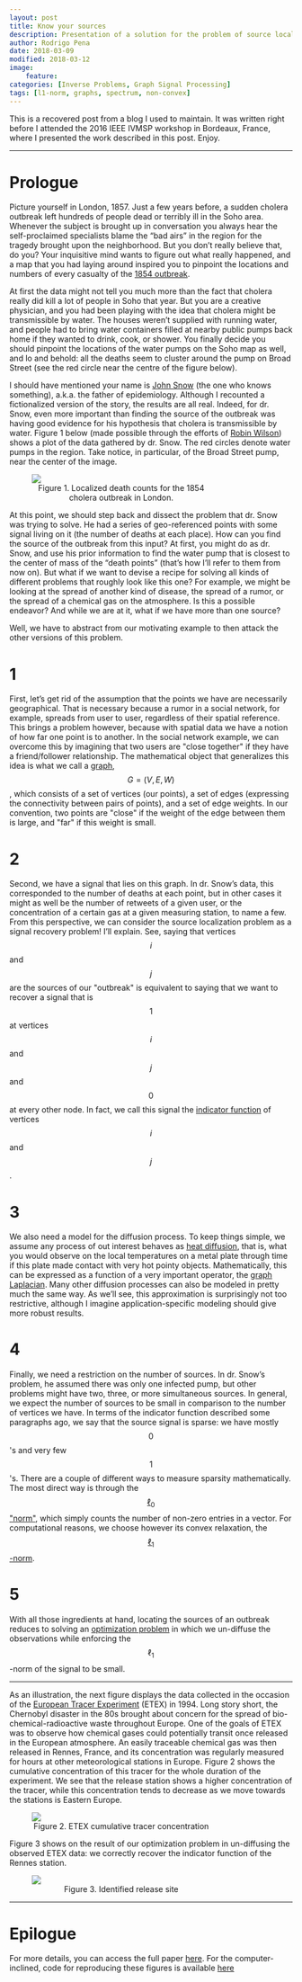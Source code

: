 ```yaml
---
layout: post
title: Know your sources
description: Presentation of a solution for the problem of source localization on graphs
author: Rodrigo Pena
date: 2018-03-09
modified: 2018-03-12
image:
    feature:
categories: [Inverse Problems, Graph Signal Processing]
tags: [l1-norm, graphs, spectrum, non-convex]
---
```


> <p style="text-align: center">
This is a recovered post from a blog I used to maintain. It was written right before I attended the 2016 IEEE IVMSP workshop in Bordeaux, France, where I presented the work described in this post. Enjoy.</p>

----

# Prologue

<!--excerpt.start-->

Picture yourself in London, 1857. Just a few years before, a sudden cholera outbreak left hundreds of people dead or terribly ill in the Soho area. Whenever the subject is brought up in conversation you always hear the self-proclaimed specialists blame the “bad airs” in the region for the tragedy brought upon the neighborhood. But you don’t really believe that, do you? Your inquisitive mind wants to figure out what really happened, and a map that you had laying around inspired you to pinpoint the locations and numbers of every casualty of the [1854 outbreak](https://en.wikipedia.org/wiki/1854_Broad_Street_cholera_outbreak).

<!--excerpt.end-->

At first the data might not tell you much more than the fact that cholera really did kill a lot of people in Soho that year. But you are a creative physician, and you had been playing with the idea that cholera might be transmissible by water. The houses weren’t supplied with running water, and people had to bring water containers filled at nearby public pumps back home if they wanted to drink, cook, or shower. You finally decide you should pinpoint the locations of the water pumps on the Soho map as well, and lo and behold: all the deaths seem to cluster around the pump on Broad Street (see the red circle near the centre of the figure below).

I should have mentioned your name is [John Snow](https://en.wikipedia.org/wiki/John_Snow) (the one who knows something), a.k.a. the father of epidemiology. Although I recounted a fictionalized version of the story, the results are all real. Indeed, for dr. Snow, even more important than finding the source of the outbreak was having good evidence for his hypothesis that cholera is transmissible by water. Figure 1 below (made possible through the efforts of [Robin Wilson](http://blog.rtwilson.com/john-snows-famous-cholera-analysis-data-in-modern-gis-formats/)) shows a plot of the data gathered by dr. Snow. The red circles denote water pumps in the region. Take notice, in particular, of the Broad Street pump, near the center of the image.

<figure>
  <div class="container" style="float: center; width: 75%">
    <img src="{{ site.url }}/images/blog/2018-03-09/cholera_death_map.png">
    <figcaption style="text-align: center">
    Figure 1. Localized death counts for the 1854 cholera outbreak in London.
    </figcaption>
  </div>
</figure>

At this point, we should step back and dissect the problem that dr. Snow was trying to solve. He had a series of geo-referenced points with some signal living on it (the number of deaths at each place). How can you find the source of the outbreak from this input? At first, you might do as dr. Snow, and use his prior information to find the water pump that is closest to the center of mass of the “death points” (that’s how I’ll refer to them from now on). But what if we want to devise a recipe for solving all kinds of different problems that roughly look like this one? For example, we might be looking at the spread of another kind of disease, the spread of a rumor, or the spread of a chemical gas on the atmosphere. Is this a possible endeavor? And while we are at it, what if we have more than one source?

Well, we have to abstract from our motivating example to then attack the other versions of this problem.

# 1

First, let’s get rid of the assumption that the points we have are necessarily geographical. That is necessary because a rumor in a social network, for example, spreads from user to user, regardless of their spatial reference. This brings a problem however, because with spatial data we have a notion of how far one point is to another. In the social network example, we can overcome this by imagining that two users are "close together" if they have a friend/follower relationship. The mathematical object that generalizes this idea is what we call a [graph](https://en.wikipedia.org/wiki/Graph_(discrete_mathematics)), $$G = (V, E, W)$$, which consists of a set of vertices (our points), a set of edges (expressing the connectivity between pairs of points), and a set of edge weights. In our convention, two points are "close" if the weight of the edge between them is large, and "far" if this weight is small.

# 2

Second, we have a signal that lies on this graph. In dr. Snow’s data, this corresponded to the number of deaths at each point, but in other cases it might as well be the number of retweets of a given user, or the concentration of a certain gas at a given measuring station, to name a few. From this perspective, we can consider the source localization problem as a signal recovery problem! I’ll explain. See, saying that vertices $$i$$ and $$j$$ are the sources of our "outbreak" is equivalent to saying that we want to recover a signal that is $$1$$ at vertices $$i$$ and $$j$$ and $$0$$ at every other node. In fact, we call this signal the [indicator function](https://en.wikipedia.org/wiki/Indicator_function) of vertices $$i$$ and $$j$$.

# 3

We also need a model for the diffusion process. To keep things simple, we assume any process of out interest behaves as [heat diffusion](https://en.wikipedia.org/wiki/Heat_equation), that is, what you would observe on the local temperatures on a metal plate through time if this plate made contact with very hot pointy objects. Mathematically, this can be expressed as a function of a very important operator, the [graph Laplacian](https://en.wikipedia.org/wiki/Laplacian_matrix). Many other diffusion processes can also be modeled in pretty much the same way. As we’ll see, this approximation is surprisingly not too restrictive, although I imagine application-specific modeling should give more robust results.

# 4

Finally, we need a restriction on the number of sources. In dr. Snow’s problem, he assumed there was only one infected pump, but other problems might have two, three, or more simultaneous sources. In general, we expect the number of sources to be small in comparison to the number of vertices we have. In terms of the indicator function described some paragraphs ago, we say that the source signal is sparse: we have mostly $$0$$'s and very few $$1$$'s. There are a couple of different ways to measure sparsity mathematically. The most direct way is through the [$$\ell_0$$ "norm"](https://en.wikipedia.org/wiki/Lp_space#When_p_=_0), which simply counts the number of non-zero entries in a vector. For computational reasons, we choose however its convex relaxation, the [$$\ell_1$$-norm](https://en.wikipedia.org/wiki/Taxicab_geometry).

# 5

With all those ingredients at hand, locating the sources of an outbreak reduces to solving an [optimization problem](https://en.wikipedia.org/wiki/Optimization_problem) in which we un-diffuse the observations while enforcing the $$\ell_1$$-norm of the signal to be small.

----

As an illustration, the next figure displays the data collected in the occasion of the [European Tracer Experiment](https://rem.jrc.ec.europa.eu/etex/) (ETEX) in 1994. Long story short, the Chernobyl disaster in the 80s brought about concern for the spread of bio-chemical-radioactive waste throughout Europe. One of the goals of ETEX was to observe how chemical gases could potentially transit once released in the European atmosphere. An easily traceable chemical gas was then released in Rennes, France, and its concentration was regularly measured for hours at other meteorological stations in Europe. Figure 2 shows the cumulative concentration of this tracer for the whole duration of the experiment. We see that the release station shows a higher concentration of the tracer, while this concentration tends to decrease as we move towards the stations is Eastern Europe.

<figure>
  <div class="container" style="float: center; width: 75%">
    <img src="{{ site.url }}/images/blog/2018-03-09/obs_gas_release.png">
    <figcaption style="text-align: center">
    Figure 2. ETEX cumulative tracer concentration
    </figcaption>
  </div>
</figure>

Figure 3 shows on the result of our optimization problem in un-diffusing the observed ETEX data: we correctly recover the indicator function of the Rennes station.

<figure>
  <div class="container" style="float: center; width: 75%">
    <img src="{{ site.url }}/images/blog/2018-03-09/solution_gas_release.png">
    <figcaption style="text-align: center">
    Figure 3. Identified release site
    </figcaption>
  </div>
</figure>

----

# Epilogue

For more details, you can access the full paper [here](https://arxiv.org/abs/1603.07584). For the computer-inclined, code for reproducing these figures is available [here](https://github.com/rodrigo-pena/src-localization-graphs)
